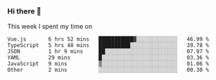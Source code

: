 ### Hi there 👋

<!--
**qiruohan/qiruohan** is a ✨ _special_ ✨ repository because its `README.md` (this file) appears on your GitHub profile.

Here are some ideas to get you started:

- 🔭 I’m currently working on ...
- 🌱 I’m currently learning ...
- 👯 I’m looking to collaborate on ...
- 🤔 I’m looking for help with ...
- 💬 Ask me about ...
- 📫 How to reach me: ...
- 😄 Pronouns: ...
- ⚡ Fun fact: ...
-->

This week I spent my time on 
<!--START_SECTION:waka-->

```text
Vue.js       6 hrs 52 mins   ███████████▓░░░░░░░░░░░░░   46.99 %
TypeScript   5 hrs 48 mins   ██████████░░░░░░░░░░░░░░░   39.78 %
JSON         1 hr 9 mins     ██░░░░░░░░░░░░░░░░░░░░░░░   07.97 %
YAML         29 mins         █░░░░░░░░░░░░░░░░░░░░░░░░   03.36 %
JavaScript   9 mins          ▒░░░░░░░░░░░░░░░░░░░░░░░░   01.06 %
Other        2 mins          ░░░░░░░░░░░░░░░░░░░░░░░░░   00.30 %
```

<!--END_SECTION:waka-->
